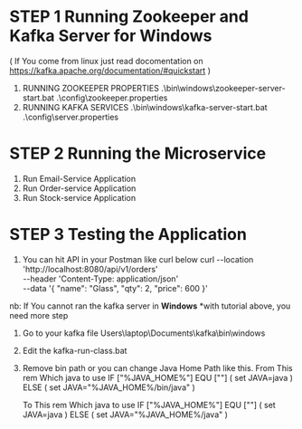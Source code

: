 # STEP 1 Running Zookeeper and Kafka Server for Windows
( If You come from linux just read docomentation on https://kafka.apache.org/documentation/#quickstart )
1. RUNNING ZOOKEEPER PROPERTIES
.\bin\windows\zookeeper-server-start.bat .\config\zookeeper.properties
2. RUNNING KAFKA SERVICES
.\bin\windows\kafka-server-start.bat .\config\server.properties

# STEP 2 Running the Microservice
1. Run Email-Service Application
2. Run Order-service Application
3. Run Stock-service Application

# STEP 3 Testing the Application
1. You can hit API in your Postman like curl below
curl --location 'http://localhost:8080/api/v1/orders' \
--header 'Content-Type: application/json' \
--data '{
    "name": "Glass",
    "qty": 2,
    "price": 600
}'



nb:
If You cannot ran the kafka server in **Windows** *with tutorial above, you need more step
1. Go to your kafka file Users\laptop\Documents\kafka\bin\windows
2. Edit the kafka-run-class.bat
3. Remove bin path or you can change Java Home Path like this.
   From This
rem Which java to use
            IF ["%JAVA_HOME%"] EQU [""] (
            	set JAVA=java
            ) ELSE (
            	set JAVA="%JAVA_HOME%/bin/java"
            )

   To This
               rem Which java to use
            IF ["%JAVA_HOME%"] EQU [""] (
            	set JAVA=java
            ) ELSE (
            	set JAVA="%JAVA_HOME%/java"
            )
